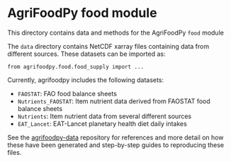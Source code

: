 # AgriFoodPy food module

This directory contains data and methods for the AgriFoodPy `food` module

The `data` directory contains NetCDF xarray files containing data from different sources.
These datasets can be imported as:

```
from agrifoodpy.food.food_supply import ...
```

Currently, agrifoodpy includes the following datasets:

- `FAOSTAT`: FAO food balance sheets
- `Nutrients_FAOSTAT`: Item nutrient data derived from FAOSTAT food balance sheets
- `Nutrients`: Item nutrient data from several different sources
- `EAT_Lancet`: EAT-Lancet planetary health diet daily intakes

See the [agrifoodpy-data](https://github.com/FixOurFood/agrifoodpy-data) repository for references and more detail on how these have been generated and step-by-step guides to reproducing these files.


